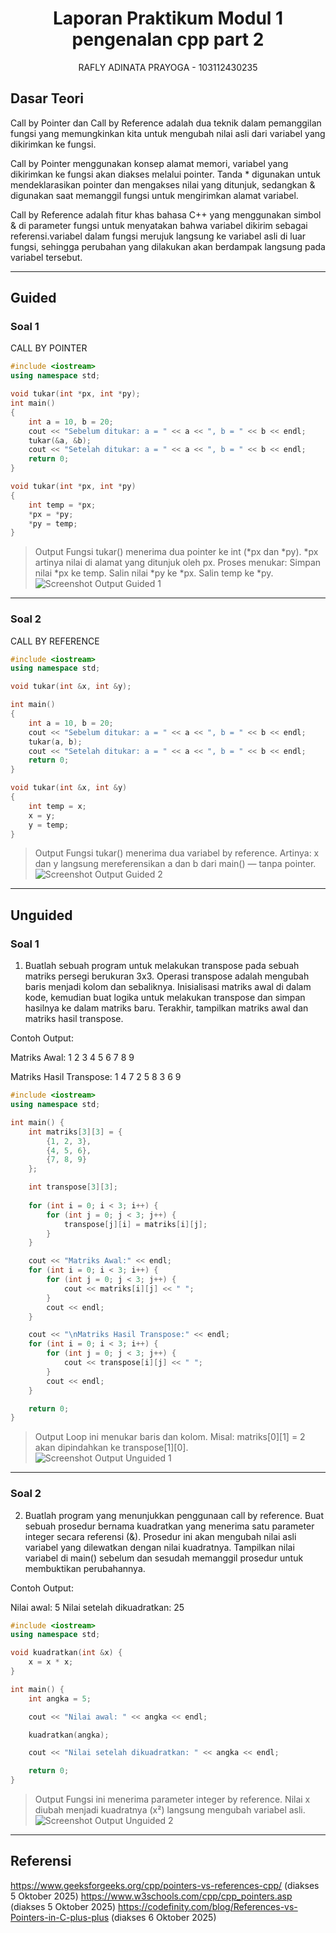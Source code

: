 <h1 align="center">Laporan Praktikum Modul 1 <br> pengenalan cpp part 2</h1>
<p align="center">RAFLY ADINATA PRAYOGA - 103112430235</p>

## Dasar Teori
Call by Pointer dan Call by Reference adalah dua teknik dalam pemanggilan fungsi yang memungkinkan kita untuk mengubah nilai asli dari variabel yang dikirimkan ke fungsi. 

Call by Pointer menggunakan konsep alamat memori, variabel yang dikirimkan ke fungsi akan diakses melalui pointer. Tanda * digunakan untuk mendeklarasikan pointer dan mengakses nilai yang ditunjuk, sedangkan & digunakan saat memanggil fungsi untuk mengirimkan alamat variabel.

Call by Reference adalah fitur khas bahasa C++ yang menggunakan simbol & di parameter fungsi untuk menyatakan bahwa variabel dikirim sebagai referensi.variabel dalam fungsi merujuk langsung ke variabel asli di luar fungsi, sehingga perubahan yang dilakukan akan berdampak langsung pada variabel tersebut.

---

## Guided

### Soal 1

CALL BY POINTER

```cpp
#include <iostream>
using namespace std;

void tukar(int *px, int *py);   
int main()
{
    int a = 10, b = 20;
    cout << "Sebelum ditukar: a = " << a << ", b = " << b << endl;
    tukar(&a, &b);
    cout << "Setelah ditukar: a = " << a << ", b = " << b << endl;
    return 0;
}

void tukar(int *px, int *py)
{
    int temp = *px;
    *px = *py;
    *py = temp;
}

```

> Output
> Fungsi tukar() menerima dua pointer ke int (*px dan *py).
*px artinya nilai di alamat yang ditunjuk oleh px.
Proses menukar:
Simpan nilai *px ke temp.
Salin nilai *py ke *px.
Salin temp ke *py.
> ![Screenshot Output Guided 1](output/guided1.png)



---

### Soal 2

CALL BY REFERENCE
```cpp
#include <iostream>
using namespace std;

void tukar(int &x, int &y);   

int main()
{
    int a = 10, b = 20;
    cout << "Sebelum ditukar: a = " << a << ", b = " << b << endl;
    tukar(a, b);
    cout << "Setelah ditukar: a = " << a << ", b = " << b << endl;
    return 0;
}

void tukar(int &x, int &y)
{
    int temp = x;
    x = y;
    y = temp;
}

```

> Output
> Fungsi tukar() menerima dua variabel by reference.
Artinya: x dan y langsung mereferensikan a dan b dari main() — tanpa pointer.
> ![Screenshot Output Guided 2](output/guided2.png)



---

## Unguided

### Soal 1

1. Buatlah sebuah program untuk melakukan transpose pada sebuah matriks persegi berukuran 3x3. Operasi transpose adalah mengubah baris menjadi kolom dan sebaliknya. Inisialisasi matriks awal di dalam kode, kemudian buat logika untuk melakukan transpose dan simpan hasilnya ke dalam matriks baru. Terakhir, tampilkan matriks awal dan matriks hasil transpose.

Contoh Output:

Matriks Awal:
1 2 3
4 5 6
7 8 9

Matriks Hasil Transpose:
1 4 7
2 5 8
3 6 9

```cpp
#include <iostream>
using namespace std;

int main() {
    int matriks[3][3] = {
        {1, 2, 3},
        {4, 5, 6},
        {7, 8, 9}
    };

    int transpose[3][3];
    
    for (int i = 0; i < 3; i++) {
        for (int j = 0; j < 3; j++) {
            transpose[j][i] = matriks[i][j];
        }
    }

    cout << "Matriks Awal:" << endl;
    for (int i = 0; i < 3; i++) {
        for (int j = 0; j < 3; j++) {
            cout << matriks[i][j] << " ";
        }
        cout << endl;
    }

    cout << "\nMatriks Hasil Transpose:" << endl;
    for (int i = 0; i < 3; i++) {
        for (int j = 0; j < 3; j++) {
            cout << transpose[i][j] << " ";
        }
        cout << endl;
    }

    return 0;
}


```

> Output
> Loop ini menukar baris dan kolom.
Misal:
matriks[0][1] = 2 akan dipindahkan ke transpose[1][0].
> ![Screenshot Output Unguided 1](output/unguided1.png)

---

### Soal 2

2. Buatlah program yang menunjukkan penggunaan call by reference. Buat sebuah prosedur bernama kuadratkan yang menerima satu parameter integer secara referensi (&). Prosedur ini akan mengubah nilai asli variabel yang dilewatkan dengan nilai kuadratnya. Tampilkan nilai variabel di main() sebelum dan sesudah memanggil prosedur untuk membuktikan perubahannya. 

Contoh Output:

Nilai awal: 5
Nilai setelah dikuadratkan: 25


```cpp
#include <iostream>
using namespace std;

void kuadratkan(int &x) {
    x = x * x;
}

int main() {
    int angka = 5;

    cout << "Nilai awal: " << angka << endl;

    kuadratkan(angka);

    cout << "Nilai setelah dikuadratkan: " << angka << endl;

    return 0;
}

```

> Output
> Fungsi ini menerima parameter integer by reference.
Nilai x diubah menjadi kuadratnya (x²) langsung mengubah variabel asli.
> ![Screenshot Output Unguided 2](output/unguided2.png)


---


## Referensi

https://www.geeksforgeeks.org/cpp/pointers-vs-references-cpp/ (diakses 5 Oktober 2025)
https://www.w3schools.com/cpp/cpp_pointers.asp (diakses 5 Oktober 2025)
https://codefinity.com/blog/References-vs-Pointers-in-C-plus-plus (diakses 6 Oktober 2025)
